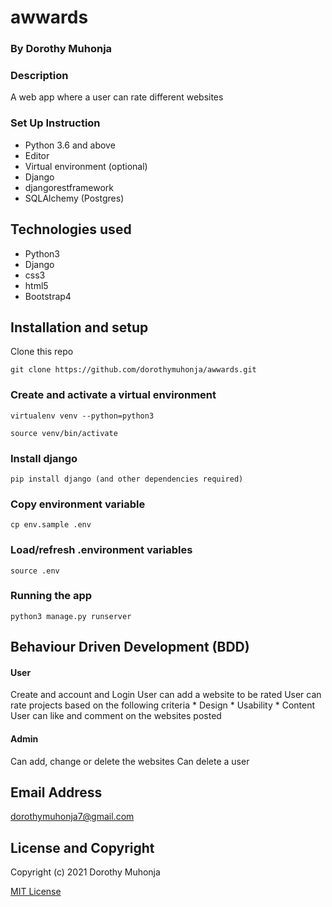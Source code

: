 # awwards

### By Dorothy Muhonja

### Description 
A web app where a user can rate different websites

### Set Up Instruction
* Python 3.6 and above
* Editor
* Virtual environment (optional)
*  Django
* djangorestframework
* SQLAlchemy (Postgres)

## Technologies used
* Python3
* Django
* css3
* html5
* Bootstrap4


## Installation and setup
 Clone this repo
 ```
 git clone https://github.com/dorothymuhonja/awwards.git
 ```

 ### Create and activate a virtual environment
 
    virtualenv venv --python=python3

    source venv/bin/activate

### Install django
    pip install django (and other dependencies required)

### Copy environment variable
    cp env.sample .env

### Load/refresh .environment variables
    source .env

### Running the app
```
python3 manage.py runserver
```
## Behaviour Driven Development (BDD)
#### User
Create and account and Login
User can add a website to be rated
User can rate projects based on the following criteria
    * Design
    * Usability
    * Content
User can like and comment on the websites posted

#### Admin
Can add, change or delete the websites
Can delete a user


## Email Address
dorothymuhonja7@gmail.com

## License and Copyright

Copyright (c) 2021 Dorothy Muhonja

[MIT License](LICENSE)